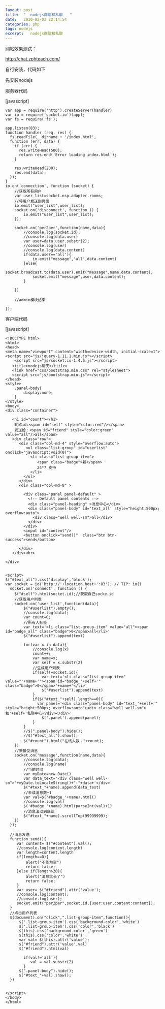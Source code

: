 ```yaml
---
layout: post
title:  "  nodejs群聊和私聊   "
date:   2010-02-03 22:14:54
categories: php
tags: nodejs 
excerpt:   nodejs群聊和私聊  
---
```

网站效果测试：

http://chat.zphteach.com/


自行安装，代码如下

先安装nodejs

服务器代码

[javascript] 

    var app = require('http').createServer(handler)  
    var io = require('socket.io')(app);  
    var fs = require('fs');  
      
    app.listen(83);  
    function handler (req, res) {  
      fs.readFile(__dirname + '/index.html',  
      function (err, data) {  
        if (err) {  
          res.writeHead(500);  
          return res.end('Error loading index.html');  
        }  
      
        res.writeHead(200);  
        res.end(data);  
      });  
    }     
    io.on('connection', function (socket) {   
        //获取所有用户  
        var user_list=socket.nsp.adapter.rooms;  
        //将用户发送到页面  
        io.emit("user_list",user_list);  
        socket.on('disconnect', function () {  
            io.emit("user_list",user_list);  
        });  
          
        socket.on('per2per',function(name,data){  
            //console.log(socket.id);  
            //console.log(data.user)  
            var user=data.user.substr(2);  
            //console.log(user)  
            //console.log(data.content)  
            if(data.user=='all'){  
                io.emit("message",'all',data.content)  
            }else{  
                socket.broadcast.to(data.user).emit("message",name,data.content);  
                socket.emit("message",user,data.content);  
            }  
              
        })  
          
        //admin模块结束  
              
    });  



客户端代码

[javascript] 

    <!DOCTYPE html>  
    <html>  
    <head>  
    <meta name="viewport" content="width=device-width, initial-scale=1">  
    <script src="js/jquery-1.11.1.min.js"></script>  
        <script src="js/socket.io-1.4.5.js"></script>  
       <title>nodejs聊天</title>  
       <link href="css/bootstrap.min.css" rel="stylesheet">  
       <script src="js/bootstrap.min.js"></script>  
    </head>  
    <style>  
        .panel-body{  
            display:none;  
        }  
    </style>  
    <body>  
    <div class="container">  
      
       <h1 id="count"></h1>  
        昵称id:<span id="self" style="color:red"/></span>  
        发送给：<span id="friend" style="color:green" value="all"/>all</span>  
       <div class="row">  
          <div class="col-md-4" style="overflow:auto">  
             <ul class="list-group" id="userlist" onclick="javascript:void(0)">  
               <li class="list-group-item">  
                  <span class="badge">新</span>  
                  24*7 支持  
               </li>  
            </ul>  
          </div>  
          <div class="col-md-8" >  
              
            <div class="panel panel-default" >  
              <!-- Default panel contents -->  
              <div class="panel-heading" >消息中心</div>  
              <div class="panel-body" id='text_all' style="height:500px; overflow:auto">  
                <div class="well well-sm">all</div>  
              </div>  
            </div>  
            <input id="content"/>  
            <button onclick="send()"  class="btn btn-success">send</button>  
              
          </div>  
       </div><br>  
         
    </div>  
      
      
    <script>  
    $("#text_all").css('display','block');  
    var socket = io('http://'+location.host+':83'); // TIP: io()  
      socket.on('connect', function () {   
        $("#self").html(socket.id);//获取自己socke.id  
        //获取用户列表  
        socket.on('user_list',function(data){  
            $("#userlist").empty();  
            //console.log(data);  
            var count=0;  
            //所有人标签  
            var text='<li class="list-group-item" value="all"><span id="badge_all" class="badge">0</span>all</li>'  
            $("#userlist").append(text)  
                  
            for(var x in data){       
                //console.log(x)  
                count++;  
                var name=x;  
                var self = x.substr(2)  
                //生成用户列表  
                if(self!=socket.id){  
                    var text='<li class="list-group-item" value="'+name+'"><span id="badge_'+self+'" class="badge">0</span>'+name+'</li>'  
                    $("#userlist").append(text)  
                }  
                if($("#text_"+self).length==0){  
                  var panel='<div class="panel-body" id="text_'+self+'" style="height:500px; overflow:auto"><div class="well well-sm">和'+self+'私聊中心</div></div>'  
                    $('.panel').append(panel);  
                }         
            }  
            //$(".panel-body").hide();  
            //$("#text_all").show();  
            $("#count").html("在线人数："+count);      
        })  
        //来接受消息  
        socket.on('message',function(name,data){  
            //console.log(data);  
            //console.log(name)  
            //当前时间  
            var myDate=new Date()  
            var data_text='<div class="well well-sm">'+myDate.toLocaleString()+":"+data+'</div>'  
            $("#text_"+name).append(data_text)  
            //未读消息数+1         
            var val=$('#badge_'+name).html()  
            //console.log(val)  
            $('#badge_'+name).html(parseInt(val)+1)           
            //消息滚动到底部  
            $("#text_"+name).scrollTop(99999999);   
        })  
      });  
      
      //消息发送  
      function send(){  
         var content= $("#content").val();  
         //console.log(content.length)  
         var length=content.length  
         if(length==0){  
             alert("不能为空")  
             return false;  
         }else if(length>20){  
             alert("消息太长了")  
             return false;  
         }  
         var user= $("#friend").attr('value');  
         //console.log(content);  
         //console.log(user);  
         socket.emit("per2per",socket.id,{user:user,content:content});  
      }  
      //点击用户列表  
      $(document).on("click",".list-group-item",function(){  
          $('.list-group-item').css('background-color','white')  
          $('.list-group-item').css('color','black')  
          $(this).css('background-color','green')  
          $(this).css('color','white')  
          var val= $(this).attr('value');  
          $("#friend").attr('value',val)  
          $("#friend").html(val)  
          
            if(val!='all'){  
               val = val.substr(2)  
            }  
          $(".panel-body").hide();  
          $("#text_"+val).show();       
      })  
        
      
    </script>  
    </body>  
    </html>  

